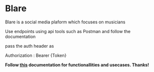# Blare

Blare is a social media plaform which focuses on musicians

Use endpoints using api tools such as Postman and follow the documentation

pass the auth header as

Authorization : Bearer {Token}


__Follow [this](https://docs.google.com/document/d/1Ep2p7Tme-e0sl7AHyN0gcVbAi_ZQPoFk5BMmWfYoHlU/edit?usp=sharing) documentation for functionallities and usecases. Thanks!__
